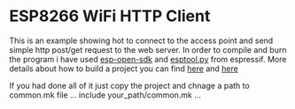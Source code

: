# ESP8266 WiFi HTTP Client

This is an example  showing hot to connect to the access point and send simple http post/get request to the web server.
In order to compile and burn the program i have used [esp-open-sdk](https://github.com/SuperHouse/esp-open-rtos)  and [esptool.py](https://github.com/espressif/esptool) from espressif.
More details about how to build a project you can find [here](https://github.com/SuperHouse/esp-open-rtos/blob/master/README.md) and [here](https://www.espressif.com/en/products/hardware/esp8266ex/resources)

If you had done all of it just copy the project and chnage a path to common.mk file
...
include your_path/common.mk
...
